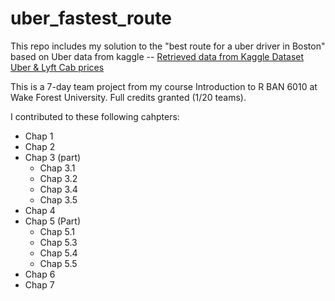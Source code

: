 # uber_fastest_route
This repo includes my solution to the "best route for a uber driver in Boston" based on Uber data from kaggle -- [Retrieved data from Kaggle Dataset Uber & Lyft Cab prices](https://www.kaggle.com/ravi72munde/uber-lyft-cab-prices)

This is a 7-day team project from my course Introduction to R BAN 6010 at Wake Forest University. Full credits granted (1/20 teams).

I contributed to these following cahpters:
- Chap 1
- Chap 2
- Chap 3 (part)
  - Chap 3.1
  - Chap 3.2
  - Chap 3.4
  - Chap 3.5
- Chap 4
- Chap 5 (Part)
  - Chap 5.1
  - Chap 5.3
  - Chap 5.4
  - Chap 5.5
- Chap 6
- Chap 7
